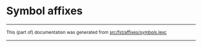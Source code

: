 
# Symbol affixes

* * *

<small>This (part of) documentation was generated from [src/fst/affixes/symbols.lexc](https://github.com/giellalt/lang-kio/blob/main/src/fst/affixes/symbols.lexc)</small>

---

